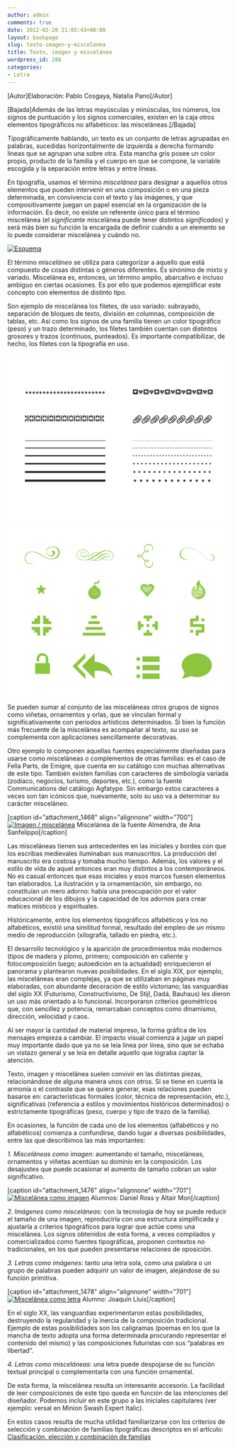 ```yaml
---
author: admin
comments: true
date: 2012-02-20 21:05:43+00:00
layout: bookpage
slug: texto-imagen-y-miscelanea
title: Texto, imagen y miscelánea
wordpress_id: 288
categories:
- Letra
---
```


[Autor]Elaboración: Pablo Cosgaya, Natalia Pano[/Autor]

[Bajada]Además de las letras mayúsculas y minúsculas, los números, los signos de puntuación y los signos comerciales, existen en la caja otros elementos tipográficos no alfabéticos: las misceláneas.[/Bajada]

Tipográficamente hablando, un texto es un conjunto de letras agrupadas en palabras, sucedidas horizontalmente de izquierda a derecha formando líneas que se agrupan una sobre otra. Esta mancha gris posee un color propio, producto de la familia y el cuerpo en que se compone, la variable escogida y la separación entre letras y entre líneas.

En tipografía, usamos el término _miscelánea_ para designar a aquellos otros elementos que pueden intervenir en una composición o en una pieza determinada, en convivencia con el texto y las imágenes, y que compositivamente juegan un papel esencial en la organización de la información. Es decir, no existe un referente único para el término miscelánea (el _significante_ miscelánea puede tener distintos _significados_) y será más bien su función la encargada de definir cuándo a un elemento se lo puede considerar miscelánea y cuándo no.

[![Esquema](http://www.oert.org/wp-content/uploads/2012/09/T03B_01_esquema.jpg)](http://www.oert.org/wp-content/uploads/2012/09/T03B_01_esquema.jpg)

El término _misceláneo_ se utiliza para categorizar a aquello que está compuesto de cosas distintas o géneros diferentes. Es sinónimo de mixto y variado. Miscelánea es, entonces, un término amplio, abarcativo e incluso ambiguo en ciertas ocasiones. Es por ello que podemos ejemplificar este concepto con elementos de distinto tipo.

Son ejemplo de miscelánea los filetes, de uso variado: subrayado, separación de bloques de texto, división en columnas, composición de tablas, etc. Así como los signos de una familia tienen un color tipográfico (peso) y un trazo determinado, los filetes también cuentan con distintos grosores y trazos (continuos, punteados). Es importante compatibilizar, de hecho, los filetes con la tipografía en uso.

![T03B_07_misc_021](/es/images/T03B_07_misc_021.jpg)

![T03B_01_misc1](/es/images/T03B_01_misc1.jpg)


Se pueden sumar al conjunto de las misceláneas otros grupos de signos como viñetas, ornamentos y orlas, que se vinculan formal y significativamente con períodos artísticos determinados. Si bien la función más frecuente de la miscelánea es acompañar al texto, su uso se complementa con aplicaciones sencillamente decorativas.

Otro ejemplo lo componen aquellas fuentes especialmente diseñadas para usarse como misceláneas o complementos de otras familias: es el caso de Fella Parts, de Emigre, que cuenta en su catálogo con muchas alternativas de este tipo. También existen familias con caracteres de simbología variada (zodíaco, negocios, turismo, deportes, etc.), como la fuente Communications del catálogo Agfatype. Sin embargo estos caracteres a veces son tan icónicos que, nuevamente, solo su uso va a determinar su carácter misceláneo.

[caption id="attachment_1468" align="alignnone" width="700"][![Imagen / miscelánea](http://www.oert.org/wp-content/uploads/2012/09/T03B_02_misc_imag.jpg)](http://www.oert.org/wp-content/uploads/2012/09/T03B_02_misc_imag.jpg) Miscelánea de la fuente Almendra, de Ana Sanfelippo[/caption]

Las misceláneas tienen sus antecedentes en las iniciales y bordes con que los escribas medievales iluminaban sus manuscritos. La producción del manuscrito era costosa y tomaba mucho tiempo. Además, los valores y el estilo de vida de aquel entonces eran muy distintos a los contemporáneos. No es casual entonces que esas iniciales y esos marcos fuesen elementos tan elaborados. La ilustración y la ornamentación, sin embargo, no constituían un mero adorno: había una preocupación por el valor educacional de los dibujos y la capacidad de los adornos para crear matices místicos y espirituales.

Históricamente, entre los elementos tipográficos alfabéticos y los no alfabéticos, existió una similitud formal, resultado del empleo de un mismo medio de reproducción (xilografía, tallado en piedra, etc.).

El desarrollo tecnológico y la aparición de procedimientos más modernos (tipos de madera y plomo, primero; composición en caliente y fotocomposición luego; autoedición en la actualidad) enriquecieron el panorama y plantearon nuevas posibilidades. En el siglo XIX, por ejemplo, las misceláneas eran complejas, ya que se utilizaban en páginas muy elaboradas, con abundante decoración de estilo victoriano; las vanguardias del siglo XX (Futurismo, Constructivismo, De Stijl, Dadá, Bauhaus) les dieron un uso más orientado a lo funcional. Incorporaron criterios geométricos que, con sencillez y potencia, remarcaban conceptos como dinamismo, dirección, velocidad y caos.

Al ser mayor la cantidad de material impreso, la forma gráfica de los mensajes empieza a cambiar. El impacto visual comienza a jugar un papel muy importante dado que ya no se leía línea por línea, sino que se echaba un vistazo general y se leía en detalle aquello que lograba captar la atención.

Texto, imagen y miscelánea suelen convivir en las distintas piezas, relacionándose de alguna manera unos con otros. Si se tiene en cuenta la armonía o el contraste que se quiera generar, esas relaciones pueden basarse en: características formales (color, técnica de representación, etc.), significativas (referencia a estilos y movimientos históricos determinados) o estrictamente tipográficas (peso, cuerpo y tipo de trazo de la familia).

En ocasiones, la función de cada uno de los elementos (alfabéticos y no alfabéticos) comienza a confundirse, dando lugar a diversas posibilidades, entre las que describimos las más importantes:

_1. Misceláneas como imagen_: aumentando el tamaño, misceláneas, ornamentos y viñetas acentúan su dominio en la composición. Los desajustes que puede ocasionar el aumento de tamaño cobran un valor significativo.

[caption id="attachment_1476" align="alignnone" width="701"][![Miscelánea como imagen](http://www.oert.org/wp-content/uploads/2012/09/T03B_05_miscimg_Ross-Mon.jpg)](http://www.oert.org/wp-content/uploads/2012/09/T03B_05_miscimg_Ross-Mon.jpg) Alumnos: Daniel Ross y Altair Mon[/caption]

_2. Imágenes como misceláneas_: con la tecnología de hoy se puede reducir el tamaño de una imagen, reproducirla con una estructura simplificada y ajustarla a criterios tipográficos para lograr que actúe como una miscelánea. Los signos obtenidos de esta forma, a veces compilados y comercializados como fuentes tipográficas, proponen contextos no tradicionales, en los que pueden presentarse relaciones de oposición.

_3. Letras como imágenes_: tanto una letra sola, como una palabra o un grupo de palabras pueden adquirir un valor de imagen, alejándose de su función primitiva.

[caption id="attachment_1478" align="alignnone" width="701"][![Miscelánea como letra](http://www.oert.org/wp-content/uploads/2012/09/T03B_04_letramisc_Lluis.jpg)](http://www.oert.org/wp-content/uploads/2012/09/T03B_04_letramisc_Lluis.jpg) Alumno: Joaquín Lluis[/caption]

En el siglo XX, las vanguardias experimentaron estas posibilidades, destruyendo la regularidad y la inercia de la composición tradicional. Ejemplo de estas posibilidades son los caligramas (poemas en los que la mancha de texto adopta una forma determinada procurando representar el contenido del mismo) y las composiciones futuristas con sus “palabras en libertad”.

_4. Letras como misceláneas_: una letra puede despojarse de su función textual principal o complementarla con una función ornamental.

De esta forma, la miscelánea resulta un interesante accesorio. La facilidad de leer composiciones de este tipo queda en función de las intenciones del diseñador. Podemos incluir en este grupo a las iniciales capitulares (ver ejemplo: versal en Minion Swash Expert Italic).

En estos casos resulta de mucha utilidad familiarizarse con los criterios de selección y combinación de familias tipográficas descriptos en el artículo: [Clasificación, elección y combinación de familias](/?p=167)
